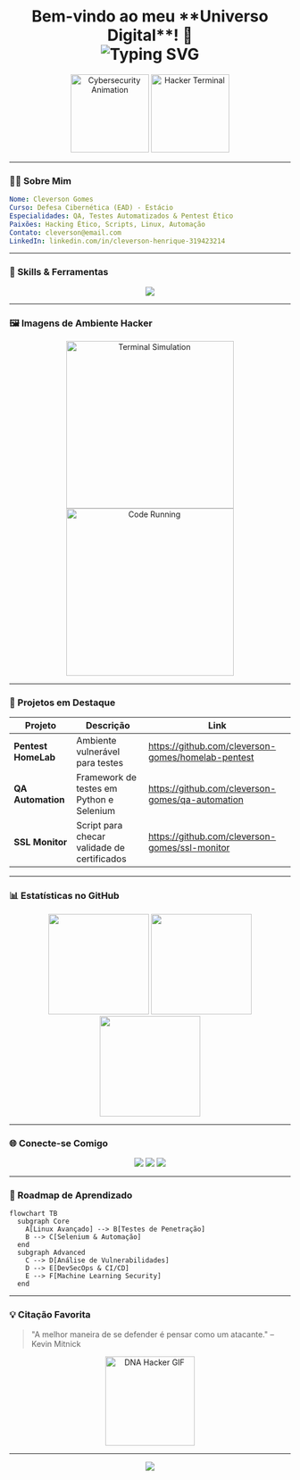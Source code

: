 <!-- PERFIL README - CLEVESON GOMES - VERSÃO EXPERT -->

<h1 align="center">
  Bem-vindo ao meu **Universo Digital**! 🚀
  <br/>
  <img src="https://readme-typing-svg.demolab.com?font=Fira+Code&weight=700&size=30&duration=5000&pause=500&color=58A6FF&center=true&vCenter=true&width=650&lines=Defesa+Cibernética+%7C+QA+&+Automação;Kali+Linux+%7C+Pentest+&+Monitoring;Hacking+Ético+&+Softwares" alt="Typing SVG" />
</h1>

<p align="center">
  <img src="https://media.giphy.com/media/L0ZSE7qXNSBenJ0bG1/giphy.gif" width="140" alt="Cybersecurity Animation" />
  <img src="https://media.giphy.com/media/3og0IPxMM0erATueVW/giphy.gif" width="140" alt="Hacker Terminal" />
</p>

---

### 👨‍💻 Sobre Mim
```yaml
Nome: Cleverson Gomes
Curso: Defesa Cibernética (EAD) - Estácio
Especialidades: QA, Testes Automatizados & Pentest Ético
Paixões: Hacking Ético, Scripts, Linux, Automação
Contato: cleverson@email.com
LinkedIn: linkedin.com/in/cleverson-henrique-319423214
``` 

---

### 🚀 Skills & Ferramentas
<div align="center">
  <img src="https://skillicons.dev/icons?i=linux,python,bash,git,github,kali,wireshark,selenium,docker,jira,mermaid" />
</div>

---

### 🖼️ Imagens de Ambiente Hacker
<div align="center">
  <img src="https://readme-visual-generator.vercel.app/terminal?lines=Initializing+Hack+Sequence;Bypassing+Firewall;Deploying+Payload&theme=dark&font=Source+Code+Pro&width=600" width="300" alt="Terminal Simulation" />
  <img src="https://readme-visual-generator.vercel.app/code?lang=python&code=import+os%0Aos.system('nmap+-sV+target.com')&theme=dark&font=Source+Code+Pro&width=300" width="300" alt="Code Running" />
</div>

---

### 💼 Projetos em Destaque
| Projeto | Descrição | Link |
|---|---|---|
| **Pentest HomeLab** | Ambiente vulnerável para testes | https://github.com/cleverson-gomes/homelab-pentest |
| **QA Automation** | Framework de testes em Python e Selenium | https://github.com/cleverson-gomes/qa-automation |
| **SSL Monitor** | Script para checar validade de certificados | https://github.com/cleverson-gomes/ssl-monitor |

---

### 📊 Estatísticas no GitHub
<div align="center">
  <img height="180em" src="https://github-readme-stats.vercel.app/api?username=cleverson-gomes&show_icons=true&theme=radical&include_all_commits=true" />
  <img height="180em" src="https://github-readme-stats.vercel.app/api/top-langs/?username=cleverson-gomes&layout=compact&theme=radical" />
  <img height="180em" src="https://github-readme-streak-stats.herokuapp.com/?user=cleverson-gomes&theme=radical" />
</div>

---

### 🌐 Conecte-se Comigo
<p align="center">
  <a href="https://www.linkedin.com/in/cleverson-henrique-319423214/" target="_blank"><img src="https://img.shields.io/badge/LinkedIn-0077B5?style=for-the-badge&logo=linkedin&logoColor=white" /></a>
  <a href="https://twitter.com/cleverson" target="_blank"><img src="https://img.shields.io/badge/Twitter-1DA1F2?style=for-the-badge&logo=twitter&logoColor=white" /></a>
  <a href="mailto:cleverson@email.com"><img src="https://img.shields.io/badge/Email-D14836?style=for-the-badge&logo=gmail&logoColor=white" /></a>
</p>

---

### 🎯 Roadmap de Aprendizado
```mermaid
flowchart TB
  subgraph Core
    A[Linux Avançado] --> B[Testes de Penetração]
    B --> C[Selenium & Automação]
  end
  subgraph Advanced
    C --> D[Análise de Vulnerabilidades]
    D --> E[DevSecOps & CI/CD]
    E --> F[Machine Learning Security]
  end
```

---

### 💡 Citação Favorita
> "A melhor maneira de se defender é pensar como um atacante." – Kevin Mitnick

<p align="center">
  <img src="https://media.giphy.com/media/3oEjI6SIIHBdRxXI40/giphy.gif" width="160" alt="DNA Hacker GIF" />
</p>

---

<p align="center">
  <img src="https://capsule-render.vercel.app/api?type=waving&color=gradient&height=120&section=footer" />
</p>
